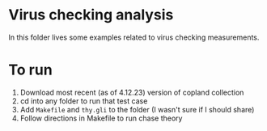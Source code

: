 # Virus checking analysis

In this folder lives some examples related to virus checking measurements.

# To run 

1. Download most recent (as of 4.12.23) version of copland collection 
2. cd into any folder to run that test case 
3. Add `Makefile` and `thy.gli` to the folder (I wasn't sure if I should share) 
4. Follow directions in Makefile to run chase theory


